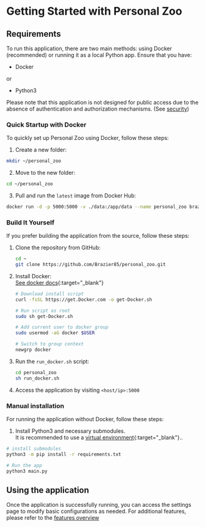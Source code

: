 # Getting Started with Personal Zoo

## Requirements
 
To run this application, there are two main methods: using Docker (recommended) or running it as a local Python app. Ensure that you have:

 - Docker 

or

- Python3

Please note that this application is not designed for public access due to the absence of authentication and authorization mechanisms. (See [security](/security))

### Quick Startup with Docker

To quickly set up Personal Zoo using Docker, follow these steps:

1. Create a new folder:
```bash
mkdir ~/personal_zoo
```

2. Move to the new folder:
```bash
cd ~/personal_zoo
```

3. Pull and run the `latest` image from Docker Hub:
```bash
docker run -d -p 5000:5000 -v ./data:/app/data --name personal_zoo brazier85/personal_zoo:latest
```

### Build It Yourself
If you prefer building the application from the source, follow these steps:

1. Clone the repository from GitHub:
    ``` bash
    cd ~
    git clone https://github.com/Brazier85/personal_zoo.git
    ```
2. Install Docker:<br>
    [See docker docs](https://docs.docker.com/get-docker/){:target="_blank"}
    ```bash
    # Download install script
    curl -fsSL https://get.Docker.com -o get-Docker.sh

    # Run script as root
    sudo sh get-Docker.sh

    # Add current user to docker group
    sudo usermod -aG docker $USER

    # Switch to group context
    newgrp docker
    ```
3. Run the `run_docker.sh` script:
    ``` bash
    cd personal_zoo
    sh run_docker.sh
    ```
4. Access the application by visiting `<host/ip>:5000`

### Manual installation
For running the application without Docker, follow these steps:

1. Install Python3 and necessary submodules.<br>
It is recommended to use a [virtual environment](https://docs.python.org/3/library/venv.html){:target="_blank"}..

``` bash
# install submodules
python3 -m pip install -r requirements.txt

# Run the app
python3 main.py
```

## Using the application

Once the application is successfully running, you can access the settings page to modify basic configurations as needed. For additional features, please refer to the [features overview](/features/overview)